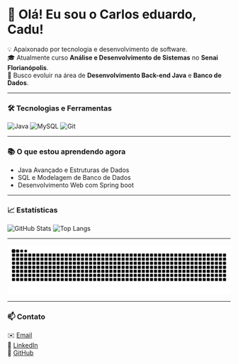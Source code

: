 # 👋 Olá! Eu sou o Carlos eduardo, Cadu!

💡 Apaixonado por tecnologia e desenvolvimento de software.  
🎓 Atualmente curso **Análise e Desenvolvimento de Sistemas** no **Senai Florianópolis**.  
🚀 Busco evoluir na área de **Desenvolvimento Back-end Java** e **Banco de Dados**.

---

### 🛠️ Tecnologias e Ferramentas
![Java](https://img.shields.io/badge/Java-ED8B00?style=for-the-badge&logo=openjdk&logoColor=white)
![MySQL](https://img.shields.io/badge/MySQL-005C84?style=for-the-badge&logo=mysql&logoColor=white)
![Git](https://img.shields.io/badge/Git-F05032?style=for-the-badge&logo=git&logoColor=white)

---

### 📚 O que estou aprendendo agora
- Java Avançado e Estruturas de Dados  
- SQL e Modelagem de Banco de Dados  
- Desenvolvimento Web com Spring boot

---

### 📈 Estatísticas
![GitHub Stats](https://github-readme-stats.vercel.app/api?username=Cadu-f12&show_icons=true&theme=tokyonight)
![Top Langs](https://github-readme-stats.vercel.app/api/top-langs/?username=Cadu-f12&layout=compact&theme=tokyonight)

---

<p align="center">
  <img src="https://github.com/Cadu-f12/Cadu-f12/blob/output/github-contribution-grid-snake.svg" alt="Snake animation">
</p>

---

### 📫 Contato
✉️ [Email](mailto:cadudaiha68@gmail.com)  
💼 [LinkedIn](https://www.linkedin.com/in/seulinkedin)  
🐙 [GitHub](https://github.com/Cadu-f12)
